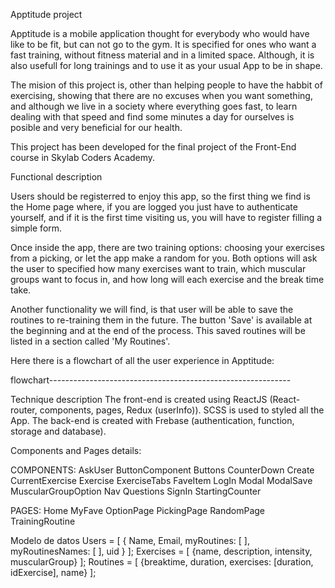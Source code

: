 
Apptitude project

Apptitude is a mobile application thought for everybody who would have like to be fit, but can not go to the gym. It is specified for ones who want a fast training, without fitness material and in a limited space. Although, it is also usefull for long trainings and to use it as your usual App to be in shape.

The mision of this project is, other than helping people to have the habbit of exercising, showing that there are no excuses when you want something, and although we live in a society where everything goes fast, to learn dealing with that speed and find some minutes a day for ourselves is posible and  very beneficial for our health. 
  
This project has been developed for the final project of the Front-End course in Skylab Coders Academy.  

Functional description

Users should be registerred to enjoy this app, so the first thing we find is the Home page where, if you are logged you just have to authenticate yourself, and if it is the first time visiting us, you will have to register filling a simple form.

Once inside the app, there are two training options: choosing your exercises from a picking, or let the app make a random for you. Both options will ask the user to specified how many exercises want to train, which muscular groups want to focus in, and how long will each exercise and the break time take.

Another functionality we will find, is that user will be able to save the routines to re-training them in the future. The button 'Save' is available at the beginning and at the end of the process. This saved routines will be listed in a section called 'My Routines'.

Here there is a flowchart of all the user experience in Apptitude:

flowchart------------------------------------------------------------

Technique description
The front-end is created using ReactJS (React-router, components, pages, Redux (userInfo)). 
SCSS is used to styled all the App. 
The back-end is created with Frebase (authentication, function, storage and database).

Components and Pages details:

COMPONENTS:
    AskUser
    ButtonComponent
    Buttons
    CounterDown
    Create
    CurrentExercise
    Exercise
    ExerciseTabs
    FaveItem
    LogIn
    Modal
    ModalSave
    MuscularGroupOption
    Nav
    Questions
    SignIn
    StartingCounter

PAGES:
    Home
    MyFave
    OptionPage
    PickingPage
    RandomPage
    TrainingRoutine

Modelo de datos
Users = [ { Name, Email, myRoutines: [ ], myRoutinesNames: [ ], uid } ];
Exercises = [ {name, description, intensity, muscularGroup} ];
Routines = [ {breaktime, duration, exercises: [duration, idExercise], name} ];